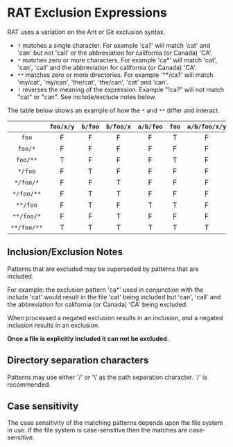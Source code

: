 <!---
 Licensed to the Apache Software Foundation (ASF) under one or more
 contributor license agreements.  See the NOTICE file distributed with
 this work for additional information regarding copyright ownership.
 The ASF licenses this file to You under the Apache License, Version 2.0
 (the "License"); you may not use this file except in compliance with
 the License.  You may obtain a copy of the License at

      http://www.apache.org/licenses/LICENSE-2.0

 Unless required by applicable law or agreed to in writing, software
 distributed under the License is distributed on an "AS IS" BASIS,
 WITHOUT WARRANTIES OR CONDITIONS OF ANY KIND, either express or implied.
 See the License for the specific language governing permissions and
 limitations under the License.
-->

# RAT Exclusion Expressions

RAT uses a variation on the Ant or Git exclusion syntax.

* `?` matches a single character.  For example 'ca?' will match 'cat' and 'can' but not 'call' or the abbreviation for california  (or Canada) 'CA'.
* `*` matches zero or more characters. For example 'ca*' will match 'cat', 'can', 'call' and the abbreviation for california  (or Canada) 'CA'.
* `**` matches zero or more directories.  For example '**/ca?' will match 'my/cat', 'my/can', 'the/cat', 'the/can', 'cat' and 'can'.
* `!` reverses the meaning of the expression.  Example "!ca?" will not match "cat" or "can".  See include/exclude notes below.

The table below shows an example of how the `*` and `**` differ and interact.

|             | `foo/x/y` | `b/foo` | `b/foo/x` | `a/b/foo` | `foo` | `a/b/foo/x/y` | `a/b/foo/x` | `foo/x` | `b/foo/x/y` |
| :---------: | :-------: | :-----: | :-------: | :-------: | :---: | :-----------: | :---------: | :-----: | :---------: |
| `foo`       | F         | F       | F         | F         | T     | F             | F           | F       | F           |
| `foo/*`     | F         | F       | F         | F         | F     | F             | F           | T       | F           |
| `foo/**`    | T         | F       | F         | F         | T     | F             | F           | T       | F           |
| `*/foo`     | F         | T       | F         | F         | F     | F             | F           | F       | F           |
| `*/foo/*`   | F         | F       | T         | F         | F     | F             | F           | F       | F           |
| `*/foo/**`  | F         | T       | T         | F         | F     | F             | F           | F       | T           |
| `**/foo`    | F         | T       | F         | T         | T     | F             | F           | F       | F           |
| `**/foo/*`  | F         | F       | T         | F         | F     | F             | T           | T       | F           |
| `**/foo/**` | T         | T       | T         | T         | T     | T             | T           | T       | T           |

## Inclusion/Exclusion Notes

Patterns that are excluded may be superseded by patterns that are included.

For example: the exclusion pattern 'ca*' used in conjunction with the include 'cat' would result in the file 'cat' being included but 'can', 'call' and the abbreviation for california (or Canada) 'CA' being excluded.

When processed a negated exclusion results in an inclusion, and a negated inclusion results in an exclusion.

**Once a file is explicitly included it can not be excluded.**

## Directory separation characters

Patterns may use either '/' or '\\' as the path separation character. '/' is recommended.

## Case sensitivity

The case sensitivity of the matching patterns depends upon the file system in use.  If the file system is case-sensitive then the matches are case-sensitive.
